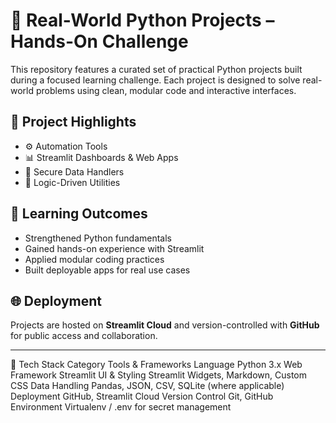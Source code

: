 # 🐍 Real-World Python Projects – Hands-On Challenge

This repository features a curated set of practical Python projects built during a focused learning challenge. Each project is designed to solve real-world problems using clean, modular code and interactive interfaces.

## 🔧 Project Highlights
- ⚙️ Automation Tools
- 📊 Streamlit Dashboards & Web Apps
- 🔐 Secure Data Handlers
- 🧮 Logic-Driven Utilities

## 🧠 Learning Outcomes
- Strengthened Python fundamentals
- Gained hands-on experience with Streamlit
- Applied modular coding practices
- Built deployable apps for real use cases

## 🌐 Deployment
Projects are hosted on **Streamlit Cloud** and version-controlled with **GitHub** for public access and collaboration.

---

🧰 Tech Stack
Category	Tools & Frameworks
Language	Python 3.x
Web Framework	Streamlit
UI & Styling	Streamlit Widgets, Markdown, Custom CSS
Data Handling	Pandas, JSON, CSV, SQLite (where applicable)
Deployment	GitHub, Streamlit Cloud
Version Control	Git, GitHub
Environment	Virtualenv / .env for secret management

